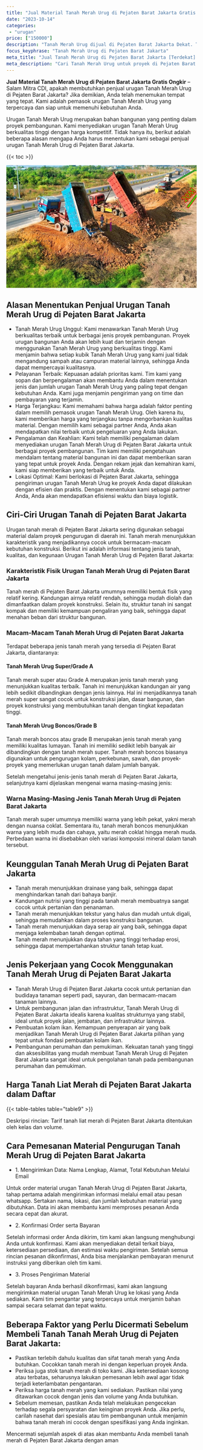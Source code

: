 ```yaml
---
title: "Jual Material Tanah Merah Urug di Pejaten Barat Jakarta Gratis Ongkir"
date: "2023-10-14"
categories:
 - "urugan"
price: ["150000"]
description: "Tanah Merah Urug dijual di Pejaten Barat Jakarta Dekat. Tanah Merah Urug ini sering digunakan dalam proyek konstruksi sebagai bahan urugan yang berkualitas dan tepat guna. Kontak kami untuk mendapatkan informasi lebih lanjut."
focus_keyphrase: "Tanah Merah Urug di Pejaten Barat Jakarta"
meta_title: "Jual Tanah Merah Urug di Pejaten Barat Jakarta [Terdekat] - CDI"
meta_description: "Cari Tanah Merah Urug untuk proyek di Pejaten Barat Jakarta? Kami menyediakan Tanah Merah Urug berkualitas untuk penimbunan lahan. Segera dapatkan penawaran terbaik."
---
```


**Jual Material Tanah Merah Urug di Pejaten Barat Jakarta Gratis Ongkir** – Salam Mitra CDI, apakah membutuhkan penjual urugan Tanah Merah Urug di Pejaten Barat Jakarta? Jika demikian, Anda telah menemukan tempat yang tepat. Kami adalah pemasok urugan Tanah Merah Urug yang terpercaya dan siap untuk memenuhi kebutuhan Anda.

Urugan Tanah Merah Urug merupakan bahan bangunan yang penting dalam proyek pembangunan. Kami menyediakan urugan Tanah Merah Urug berkualitas tinggi dengan harga kompetitif. Tidak hanya itu, berikut adalah beberapa alasan mengapa Anda harus menentukan kami sebagai penjual urugan Tanah Merah Urug di Pejaten Barat Jakarta.

{{< toc >}}

![Jual Material Tanah Merah Urug di Pejaten Barat Jakarta Gratis Ongkir](/images/tanah/tanah-urug-17.jpg)

## Alasan Menentukan Penjual Urugan Tanah Merah Urug di Pejaten Barat Jakarta

*   Tanah Merah Urug Unggul: Kami menawarkan Tanah Merah Urug berkualitas terbaik untuk berbagai jenis proyek pembangunan. Proyek urugan bangunan Anda akan lebih kuat dan terjamin dengan menggunakan Tanah Merah Urug yang berkualitas tinggi. Kami menjamin bahwa setiap kubik Tanah Merah Urug yang kami jual tidak mengandung sampah atau campuran material lainnya, sehingga Anda dapat mempercayai kualitasnya.
*   Pelayanan Terbaik: Kepuasan adalah prioritas kami. Tim kami yang sopan dan berpengalaman akan membantu Anda dalam menentukan jenis dan jumlah urugan Tanah Merah Urug yang paling tepat dengan kebutuhan Anda. Kami juga menjamin pengiriman yang on time dan pembayaran yang terjamin.
*   Harga Terjangkau: Kami memahami bahwa harga adalah faktor penting dalam memilih pemasok urugan Tanah Merah Urug. Oleh karena itu, kami memberikan harga yang terjangkau tanpa mengorbankan kualitas material. Dengan memilih kami sebagai partner Anda, Anda akan mendapatkan nilai terbaik untuk pengeluaran yang Anda lakukan.
*   Pengalaman dan Keahlian: Kami telah memiliki pengalaman dalam menyediakan urugan Tanah Merah Urug di Pejaten Barat Jakarta untuk berbagai proyek pembangunan. Tim kami memiliki pengetahuan mendalam tentang material bangunan ini dan dapat memberikan saran yang tepat untuk proyek Anda. Dengan rekam jejak dan kemahiran kami, kami siap memberikan yang terbaik untuk Anda.
*   Lokasi Optimal: Kami berlokasi di Pejaten Barat Jakarta, sehingga pengiriman urugan Tanah Merah Urug ke proyek Anda dapat dilakukan dengan efisien dan praktis. Dengan menentukan kami sebagai partner Anda, Anda akan mendapatkan efisiensi waktu dan biaya logistik. 

## Ciri-Ciri Urugan Tanah di Pejaten Barat Jakarta

Urugan tanah merah di Pejaten Barat Jakarta sering digunakan sebagai material dalam proyek pengurugan di daerah ini. Tanah merah menunjukkan karakteristik yang menjadikannya cocok untuk bermacam-macam kebutuhan konstruksi. Berikut ini adalah informasi tentang jenis tanah, kualitas, dan kegunaan Urugan Tanah Merah Urug di Pejaten Barat Jakarta:

### Karakteristik Fisik Urugan Tanah Merah Urug di Pejaten Barat Jakarta

Tanah merah di Pejaten Barat Jakarta umumnya memiliki bentuk fisik yang relatif kering. Kandungan airnya relatif rendah, sehingga mudah diolah dan dimanfaatkan dalam proyek konstruksi. Selain itu, struktur tanah ini sangat kompak dan memiliki kemampuan pengaliran yang baik, sehingga dapat menahan beban dari struktur bangunan.

### Macam-Macam Tanah Merah Urug di Pejaten Barat Jakarta

Terdapat beberapa jenis tanah merah yang tersedia di Pejaten Barat Jakarta, diantaranya:

#### Tanah Merah Urug Super/Grade A

Tanah merah super atau Grade A merupakan jenis tanah merah yang menunjukkan kualitas terbaik. Tanah ini menunjukkan kandungan air yang lebih sedikit dibandingkan dengan jenis lainnya. Hal ini menjadikannya tanah merah super sangat cocok untuk konstruksi jalan, dasar bangunan, dan proyek konstruksi yang membutuhkan tanah dengan tingkat kepadatan tinggi.

#### Tanah Merah Urug Boncos/Grade B

Tanah merah boncos atau grade B merupakan jenis tanah merah yang memiliki kualitas lumayan. Tanah ini memiliki sedikit lebih banyak air dibandingkan dengan tanah merah super. Tanah merah boncos biasanya digunakan untuk pengurugan kolam, perkebunan, sawah, dan proyek-proyek yang memerlukan urugan tanah dalam jumlah banyak.

Setelah mengetahui jenis-jenis tanah merah di Pejaten Barat Jakarta, selanjutnya kami dijelaskan mengenai warna masing-masing jenis:

### Warna Masing-Masing Jenis Tanah Merah Urug di Pejaten Barat Jakarta

Tanah merah super umumnya memiliki warna yang lebih pekat, yakni merah dengan nuansa coklat. Sementara itu, tanah merah boncos menunjukkan warna yang lebih muda dan cahaya, yaitu merah coklat hingga merah muda. Perbedaan warna ini disebabkan oleh variasi komposisi mineral dalam tanah tersebut.

## Keunggulan Tanah Merah Urug di Pejaten Barat Jakarta

*   Tanah merah menunjukkan drainase yang baik, sehingga dapat menghindarkan tanah dari bahaya banjir.
*   Kandungan nutrisi yang tinggi pada tanah merah membuatnya sangat cocok untuk pertanian dan penanaman.
*   Tanah merah menunjukkan tekstur yang halus dan mudah untuk digali, sehingga memudahkan dalam proses konstruksi bangunan.
*   Tanah merah menunjukkan daya serap air yang baik, sehingga dapat menjaga kelembaban tanah dengan optimal.
*   Tanah merah menunjukkan daya tahan yang tinggi terhadap erosi, sehingga dapat mempertahankan struktur tanah tetap kuat.

## Jenis Pekerjaan yang Cocok Menggunakan Tanah Merah Urug di Pejaten Barat Jakarta

*   Tanah Merah Urug di Pejaten Barat Jakarta cocok untuk pertanian dan budidaya tanaman seperti padi, sayuran, dan bermacam-macam tanaman lainnya.
*   Untuk pembangunan jalan dan infrastruktur, Tanah Merah Urug di Pejaten Barat Jakarta idealis karena kualitas strukturnya yang stabil, ideal untuk proyek jalan, jembatan, dan infrastruktur lainnya.
*   Pembuatan kolam ikan. Kemampuan penyerapan air yang baik menjadikan Tanah Merah Urug di Pejaten Barat Jakarta pilihan yang tepat untuk fondasi pembuatan kolam ikan.
*   Pembangunan perumahan dan pemukiman. Kekuatan tanah yang tinggi dan aksesibilitas yang mudah membuat Tanah Merah Urug di Pejaten Barat Jakarta sangat ideal untuk pengolahan tanah pada pembangunan perumahan dan pemukiman.

## Harga Tanah Liat Merah di Pejaten Barat Jakarta dalam Daftar

{{< table-tables table="table9" >}}

Deskripsi rincian: Tarif tanah liat merah di Pejaten Barat Jakarta ditentukan oleh kelas dan volume.

## Cara Pemesanan Material Pengurugan Tanah Merah Urug di Pejaten Barat Jakarta

*   1\. Mengirimkan Data: Nama Lengkap, Alamat, Total Kebutuhan Melalui Email

Untuk order material urugan Tanah Merah Urug di Pejaten Barat Jakarta, tahap pertama adalah mengirimkan informasi melalui email atau pesan whatsapp. Sertakan nama, lokasi, dan jumlah kebutuhan material yang dibutuhkan. Data ini akan membantu kami memproses pesanan Anda secara cepat dan akurat.
*   2\. Konfirmasi Order serta Bayaran

Setelah informasi order Anda dikirim, tim kami akan langsung menghubungi Anda untuk konfirmasi. Kami akan menyediakan detail terkait biaya, ketersediaan persediaan, dan estimasi waktu pengiriman. Setelah semua rincian pesanan dikonfirmasi, Anda bisa menjalankan pembayaran menurut instruksi yang diberikan oleh tim kami.
*   3\. Proses Pengiriman Material

Setelah bayaran Anda berhasil dikonfirmasi, kami akan langsung mengirimkan material urugan Tanah Merah Urug ke lokasi yang Anda sediakan. Kami tim pengantar yang terpercaya untuk menjamin bahan sampai secara selamat dan tepat waktu.

## Beberapa Faktor yang Perlu Dicermati Sebelum Membeli Tanah Tanah Merah Urug di Pejaten Barat Jakarta:

*   Pastikan terlebih dahulu kualitas dan sifat tanah merah yang Anda butuhkan. Cocokkan tanah merah ini dengan keperluan proyek Anda.
*   Periksa juga stok tanah merah di toko kami. Jika ketersediaan kosong atau terbatas, seharusnya lakukan pemesanan lebih awal agar tidak terjadi keterlambatan pengantaran.
*   Periksa harga tanah merah yang kami sediakan. Pastikan nilai yang ditawarkan cocok dengan jenis dan volume yang Anda butuhkan.
*   Sebelum memesan, pastikan Anda telah melakukan pengecekan terhadap segala persyaratan dan keinginan proyek Anda. Jika perlu, carilah nasehat dari spesialis atau tim pembangunan untuk menjamin bahwa tanah merah ini cocok dengan spesifikasi yang Anda inginkan.

Mencermati sejumlah aspek di atas akan membantu Anda membeli tanah merah di Pejaten Barat Jakarta dengan aman
